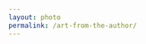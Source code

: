 ```yaml
---
layout: photo
permalink: /art-from-the-author/
---
```


<div class="author-art" style="background-image: url(/images/Liz-15Film.jpg)">
</div>
